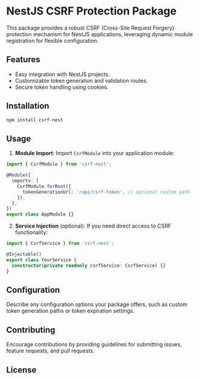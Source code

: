 # NestJS CSRF Protection Package

This package provides a robust CSRF (Cross-Site Request Forgery) protection mechanism for NestJS applications, leveraging dynamic module registration for flexible configuration.

## Features

- Easy integration with NestJS projects.
- Customizable token generation and validation routes.
- Secure token handling using cookies.

## Installation

```bash
npm install csrf-nest
```

## Usage

1. **Module Import**: Import `CsrfModule` into your application module:

```typescript
import { CsrfModule } from 'csrf-nest';

@Module({
  imports: [
    CsrfModule.forRoot({
      tokenGenerationUrl: '/api/csrf-token', // optional custom path
    }),
  ],
})
export class AppModule {}
```

2. **Service Injection** (optional): If you need direct access to CSRF functionality:

```typescript
import { CsrfService } from 'csrf-nest';

@Injectable()
export class YourService {
  constructor(private readonly csrfService: CsrfService) {}
}
```

## Configuration

Describe any configuration options your package offers, such as custom token generation paths or token expiration settings.

## Contributing

Encourage contributions by providing guidelines for submitting issues, feature requests, and pull requests.

## License

